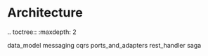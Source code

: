 # Architecture
    
.. toctree::
   :maxdepth: 2
   
   data_model
   messaging
   cqrs
   ports_and_adapters
   rest_handler
   saga